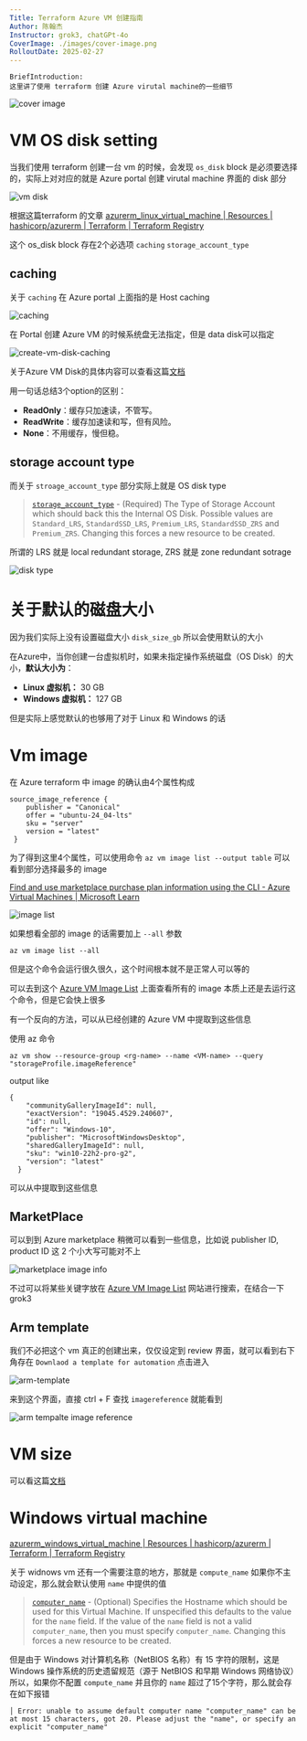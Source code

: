 ```yaml
---
Title: Terraform Azure VM 创建指南
Author: 陈翰杰
Instructor: grok3, chatGPt-4o
CoverImage: ./images/cover-image.png
RolloutDate: 2025-02-27
---
```


```
BriefIntroduction: 
这里讲了使用 terraform 创建 Azure virutal machine的一些细节
```

<!-- split -->

![cover image](./images/cover-image.png)

# VM OS disk setting

当我们使用 terraform 创建一台 vm 的时候，会发现 `os_disk` block 是必须要选择的，实际上对对应的就是 Azure portal 创建 virutal machine 界面的 disk 部分

![vm disk](./images/vm-disk.png)

根据这篇terraform 的文章 [azurerm_linux_virtual_machine | Resources | hashicorp/azurerm | Terraform | Terraform Registry](https://registry.terraform.io/providers/hashicorp/azurerm/latest/docs/resources/linux_virtual_machine)

这个 os_disk block 存在2个必选项 `caching` `storage_account_type`

## caching

关于 `caching` 在 Azure portal 上面指的是 Host caching

![caching](./images/caching.jpeg)

在 Portal 创建 Azure VM 的时候系统盘无法指定，但是 data disk可以指定

![create-vm-disk-caching](./images/create-vm-disk-caching.jpeg)

关于Azure VM Disk的具体内容可以查看这篇[文档](../native/virtual-machine/virtual-machine.md)

用一句话总结3个option的区别：

- **ReadOnly**：缓存只加速读，不管写。
- **ReadWrite**：缓存加速读和写，但有风险。
- **None**：不用缓存，慢但稳。

## storage account type

而关于 `stroage_account_type` 部分实际上就是 OS disk type

> [`storage_account_type`](https://registry.terraform.io/providers/hashicorp/azurerm/latest/docs/resources/linux_virtual_machine#storage_account_type-1) - (Required) The Type of Storage Account which should back this the Internal OS Disk. Possible values are `Standard_LRS`, `StandardSSD_LRS`, `Premium_LRS`, `StandardSSD_ZRS` and `Premium_ZRS`. Changing this forces a new resource to be created.

所谓的 LRS 就是 local redundant storage, ZRS 就是 zone redundant sotrage

![disk type](./images/disk-type.png)

# 关于默认的磁盘大小

因为我们实际上没有设置磁盘大小 `disk_size_gb` 所以会使用默认的大小

在Azure中，当你创建一台虚拟机时，如果未指定操作系统磁盘（OS Disk）的大小，**默认大小为**：

- **Linux 虚拟机：** 30 GB
- **Windows 虚拟机：** 127 GB

但是实际上感觉默认的也够用了对于 Linux 和 Windows 的话



# Vm image

在 Azure terraform 中 image 的确认由4个属性构成

```
source_image_reference {
    publisher = "Canonical"
    offer = "ubuntu-24_04-lts"
    sku = "server"
    version = "latest"
 }
```

为了得到这里4个属性，可以使用命令 `az vm image list --output table` 可以看到部分选择最多的 image

[Find and use marketplace purchase plan information using the CLI - Azure Virtual Machines | Microsoft Learn](https://learn.microsoft.com/en-us/azure/virtual-machines/linux/cli-ps-findimage)

![image list](./images/image-list-less.png)

如果想看全部的 image 的话需要加上 `--all` 参数

```shell
az vm image list --all
```

但是这个命令会运行很久很久，这个时间根本就不是正常人可以等的

可以去到这个 [Azure VM Image List](https://az-vm-image.info/) 上面查看所有的 image 本质上还是去运行这个命令，但是它会快上很多

有一个反向的方法，可以从已经创建的 Azure VM 中提取到这些信息

使用 az 命令

```
az vm show --resource-group <rg-name> --name <VM-name> --query "storageProfile.imageReference"
```

output like

```
{
    "communityGalleryImageId": null,
    "exactVersion": "19045.4529.240607",
    "id": null,
    "offer": "Windows-10",
    "publisher": "MicrosoftWindowsDesktop",
    "sharedGalleryImageId": null,
    "sku": "win10-22h2-pro-g2",
    "version": "latest"
  }
```

可以从中提取到这些信息

## MarketPlace

可以到到 Azure marketplace 稍微可以看到一些信息，比如说 publisher ID, product ID 这 2 个小大写可能对不上

![marketplace image info](./images/marketplace-image.png)

不过可以将某些关键字放在 [Azure VM Image List](https://az-vm-image.info/) 网站进行搜索，在结合一下 grok3

## Arm template

我们不必把这个 vm 真正的创建出来，仅仅设定到 review 界面，就可以看到右下角存在 `Downlaod a template for automation` 点击进入

![arm-template](./images/arm-template.png)

来到这个界面，直接 ctrl + F 查找 `imagereference` 就能看到

![arm tempalte image reference](./images/arm-image-reference.png)

# VM size

可以看这篇[文档](../native/virtual-machine/virtual-machine.md)



# Windows virtual machine

[azurerm_windows_virtual_machine | Resources | hashicorp/azurerm | Terraform | Terraform Registry](https://registry.terraform.io/providers/hashicorp/azurerm/latest/docs/resources/windows_virtual_machine)

关于 widnows vm 还有一个需要注意的地方，那就是 `compute_name` 如果你不主动设定，那么就会默认使用 `name` 中提供的值

> [`computer_name`](https://registry.terraform.io/providers/hashicorp/azurerm/latest/docs/resources/windows_virtual_machine#computer_name-1) - (Optional) Specifies the Hostname which should be used for this Virtual Machine. If unspecified this defaults to the value for the `name` field. If the value of the `name` field is not a valid `computer_name`, then you must specify `computer_name`. Changing this forces a new resource to be created.

但是由于 Windows 对计算机名称（NetBIOS 名称）有 15 字符的限制，这是 Windows 操作系统的历史遗留规范（源于 NetBIOS 和早期 Windows 网络协议）所以，如果你不配置 `compute_name` 并且你的 `name` 超过了15个字符，那么就会存在如下报错

```shell
│ Error: unable to assume default computer name "computer_name" can be at most 15 characters, got 20. Please adjust the "name", or specify an explicit "computer_name"
```

